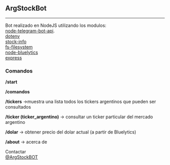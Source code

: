 ## ArgStockBot

<hr>

Bot realizado en NodeJS utilizando los modulos:
<br>
[node-telegram-bot-api](https://www.npmjs.com/package/node-telegram-bot-api).
<br>
[dotenv](https://www.npmjs.com/package/dotenv)
<br>
[stock-info](https://www.npmjs.com/package/stock-info)
<br>
[fs-filesystem](https://www.npmjs.com/package/fs-filesystem)
<br>
[node-bluelytics](https://www.npmjs.com/package/node-bluelytics)
<br>
[express](https://www.npmjs.com/package/express)

### Comandos

**/start**

**/comandos**

**/tickers** ->muestra una lista todos los tickers argentinos que pueden ser consultados

**/ticker (ticker_argentino)** -> consultar un ticker particular del mercado argentino

**/dolar** -> obtener precio del dolar actual (a partir de Bluelytics)

**/about** -> acerca de

Contactar <br>
[@ArgStockBOT](https://telegram.me/ArgStockBot)
